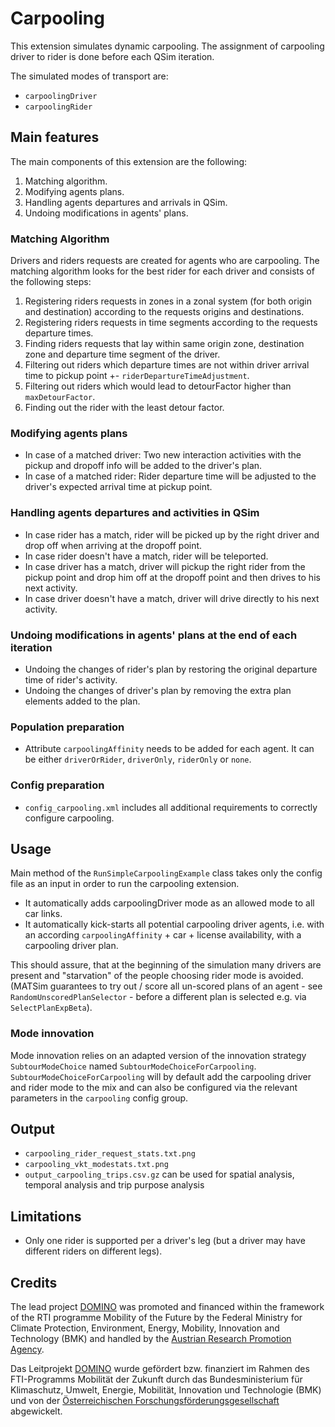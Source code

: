 # Carpooling

This extension simulates dynamic carpooling.
The assignment of carpooling driver to rider is done before each QSim iteration.

The simulated modes of transport are:
- `carpoolingDriver`
- `carpoolingRider`

## Main features

The main components of this extension are the following:

1. Matching algorithm.
2. Modifying agents plans.
3. Handling agents departures and arrivals in QSim.
4. Undoing modifications in agents' plans.

### Matching Algorithm
Drivers and riders requests are created for agents who are carpooling.
The matching algorithm looks for the best rider for each driver and consists of the following steps:

1. Registering riders requests in zones in a zonal system (for both origin and destination) according to the requests origins and destinations.
2. Registering riders requests in time segments according to the requests departure times.
3. Finding riders requests that lay within same origin zone, destination zone and departure time segment of the driver.
4. Filtering out riders which departure times are not within driver arrival time to pickup point +- `riderDepartureTimeAdjustment`.
5. Filtering out riders which would lead to detourFactor higher than `maxDetourFactor`.
6. Finding out the rider with the least detour factor.

### Modifying agents plans
- In case of a matched driver: Two new interaction activities with the pickup and dropoff info will be added to the driver's plan.
- In case of a matched rider: Rider departure time will be adjusted to the driver's expected arrival time at pickup point.

### Handling agents departures and activities in QSim
- In case rider has a match, rider will be picked up by the right driver and drop off when arriving at the dropoff point.
- In case rider doesn't have a match, rider will be teleported.
- In case driver has a match, driver will pickup the right rider from the pickup point and drop him off at the dropoff point and then drives to his next activity.
- In case driver doesn't have a match, driver will drive directly to his next activity.

### Undoing modifications in agents' plans  at the end of each iteration
- Undoing the changes of rider's plan by restoring the original departure time of rider's activity.
- Undoing the changes of driver's plan by removing the extra plan elements added to the plan.

### Population preparation

- Attribute `carpoolingAffinity` needs to be added for each agent. It can be either `driverOrRider`, `driverOnly`, `riderOnly` or `none`.

### Config preparation

- `config_carpooling.xml` includes all additional requirements to correctly configure carpooling.

## Usage

Main method of the `RunSimpleCarpoolingExample` class takes only the config file as an input in order to run the carpooling extension.

- It automatically adds carpoolingDriver mode as an allowed mode to all car links.
- It automatically kick-starts all potential carpooling driver agents, i.e. with an according `carpoolingAffinity` + car + license availability, with a carpooling driver plan. 

This should assure, that at the beginning of the simulation many drivers are present and "starvation" of the people choosing rider mode is avoided.
(MATSim guarantees to try out / score all un-scored plans of an agent - see `RandomUnscoredPlanSelector` - before a different plan is selected e.g. via `SelectPlanExpBeta`).

### Mode innovation

Mode innovation relies on an adapted version of the innovation strategy `SubtourModeChoice` named `SubtourModeChoiceForCarpooling`.
`SubtourModeChoiceForCarpooling` will by default add the carpooling driver and rider mode to the mix and can also be configured via the relevant parameters in the `carpooling` config group.

## Output

- `carpooling_rider_request_stats.txt.png`
- `carpooling_vkt_modestats.txt.png` 
- `output_carpooling_trips.csv.gz` can be used for spatial analysis, temporal analysis and trip purpose analysis 

## Limitations

- Only one rider is supported per a driver's leg (but a driver may have different riders on different legs).

## Credits

The lead project [DOMINO](https://www.domino-maas.at/) was promoted and financed within the framework of the RTI programme Mobility of the Future by the Federal Ministry for Climate Protection, Environment, Energy, Mobility, Innovation and Technology (BMK) and handled by the [Austrian Research Promotion Agency](https://projekte.ffg.at/projekt/3300226).

Das Leitprojekt [DOMINO](https://www.domino-maas.at/) wurde gefördert bzw. finanziert im Rahmen des FTI-Programms Mobilität der Zukunft durch das Bundesministerium für Klimaschutz, Umwelt, Energie, Mobilität, Innovation und Technologie (BMK) und von der [Österreichischen Forschungsförderungsgesellschaft](https://projekte.ffg.at/projekt/3300226) abgewickelt.
